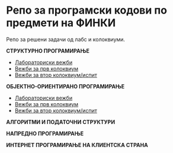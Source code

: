 # Репо за програмски кодови по предмети на ФИНКИ

Репо за решени задачи од лабс и колоквиуми.

**СТРУКТУРНО ПРОГРАМИРАЊЕ**
- [Лабораториски вежби](https://github.com/biv2101/FINKI/tree/main/SP/Lab)
- [Вежби за прв колоквиум](https://github.com/biv2101/FINKI/tree/main/SP/Vezbi_I_Kol)
- [Вежби за втор колоквиум/испит](https://github.com/biv2101/FINKI/tree/main/SP/Vezbi_II_Kol)

**ОБЈЕКТНО-ОРИЕНТИРАНО ПРОГРАМИРАЊЕ**
- [Лабораториски вежби](https://github.com/biv2101/FINKI/tree/main/OOP/Lab)
- [Вежби за прв колоквиум](https://github.com/biv2101/FINKI/tree/main/OOP/Vezbi_I_Kol)
- [Вежби за втор колоквиум/испит](https://github.com/biv2101/FINKI/tree/main/OOP/Vezbi_II_Kol)

**АЛГОРИТМИ И ПОДАТОЧНИ СТРУКТУРИ**

**НАПРЕДНО ПРОГРАМИРАЊЕ**

**ИНТЕРНЕТ ПРОГРАМИРАЊЕ НА КЛИЕНТСКА СТРАНА**
